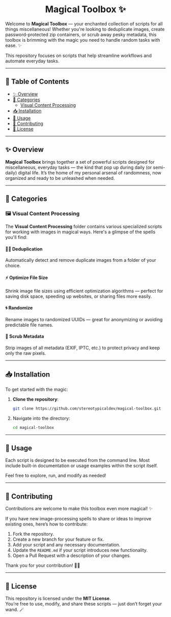 <h1 align="center">
  Magical Toolbox ✨
</h1>

Welcome to **Magical Toolbox** — your enchanted collection of scripts for all things miscellaneous! Whether you're looking to deduplicate images, create password-protected zip containers, or scrub away pesky metadata, this toolbox is brimming with the magic you need to handle random tasks with ease. ✨

This repository focuses on scripts that help streamline workflows and automate everyday tasks.

---

## 📜 Table of Contents

- [✨ Overview](#-overview)
- [📁 Categories](#-categories)
  - [Visual Content Processing](#-visual-content-processing)
- [📥 Installation](#-installation)
- [🚀 Usage](#-usage)
- [💬 Contributing](#-contributing)
- [👀 License](#-license)

---

## ✨ Overview

**Magical Toolbox** brings together a set of powerful scripts designed for miscellaneous, everyday tasks — the kind that pop up during daily (or semi-daily) digital life. It’s the home of my personal arsenal of randomness, now organized and ready to be unleashed when needed.

---

## 📁 Categories

### 🖼️ Visual Content Processing

The **Visual Content Processing** folder contains various specialized scripts for working with images in magical ways. Here's a glimpse of the spells you'll find:

   #### 🧙‍♂️ Deduplication

   Automatically detect and remove duplicate images from a folder of your choice.

   #### ⚡ Optimize File Size

   Shrink image file sizes using efficient optimization algorithms — perfect for saving disk space, speeding up websites, or sharing files more easily.

   #### 🌀 Randomize

   Rename images to randomized UUIDs — great for anonymizing or avoiding predictable file names.

   #### 🧹 Scrub Metadata

   Strip images of all metadata (EXIF, IPTC, etc.) to protect privacy and keep only the raw pixels.

---

## 📥 Installation

To get started with the magic:

1. **Clone the repository**:

   ```bash
   git clone https://github.com/stereotypicaldev/magical-toolbox.git
   ```

2. Navigate into the directory:

   ```bash
   cd magical-toolbox
   ```

---

## 🚀 Usage

Each script is designed to be executed from the command line. Most include built-in documentation or usage examples within the script itself.

Feel free to explore, run, and modify as needed!

---

## 💬 Contributing

Contributions are welcome to make this toolbox even more magical! ✨

If you have new image-processing spells to share or ideas to improve existing ones, here’s how to contribute:

1. Fork the repository.
2. Create a new branch for your feature or fix.
3. Add your script and any necessary documentation.
4. Update the `README.md` if your script introduces new functionality.
5. Open a Pull Request with a description of your changes.

Thank you for your contribution! 🧙‍♀️

---

## 👀 License

This repository is licensed under the **MIT License**.  
You’re free to use, modify, and share these scripts — just don’t forget your wand. 🪄
